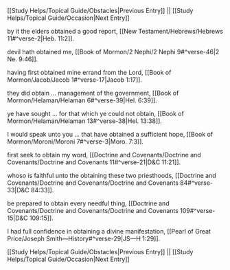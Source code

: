 [[Study Helps/Topical Guide/Obstacles|Previous Entry]]  ||  [[Study Helps/Topical Guide/Occasion|Next Entry]]

 by it the elders obtained a good report, [[New Testament/Hebrews/Hebrews 11#^verse-2|Heb. 11:2]].

 devil hath obtained me, [[Book of Mormon/2 Nephi/2 Nephi 9#^verse-46|2 Ne. 9:46]].

 having first obtained mine errand from the Lord, [[Book of Mormon/Jacob/Jacob 1#^verse-17|Jacob 1:17]].

 they did obtain ... management of the government, [[Book of Mormon/Helaman/Helaman 6#^verse-39|Hel. 6:39]].

 ye have sought ... for that which ye could not obtain, [[Book of Mormon/Helaman/Helaman 13#^verse-38|Hel. 13:38]].

 I would speak unto you ... that have obtained a sufficient hope, [[Book of Mormon/Moroni/Moroni 7#^verse-3|Moro. 7:3]].

 first seek to obtain my word, [[Doctrine and Covenants/Doctrine and Covenants/Doctrine and Covenants 11#^verse-21|D&C 11:21]].

 whoso is faithful unto the obtaining these two priesthoods, [[Doctrine and Covenants/Doctrine and Covenants/Doctrine and Covenants 84#^verse-33|D&C 84:33]].

 be prepared to obtain every needful thing, [[Doctrine and Covenants/Doctrine and Covenants/Doctrine and Covenants 109#^verse-15|D&C 109:15]].

 I had full confidence in obtaining a divine manifestation, [[Pearl of Great Price/Joseph Smith—History#^verse-29|JS—H 1:29]].

[[Study Helps/Topical Guide/Obstacles|Previous Entry]]  ||  [[Study Helps/Topical Guide/Occasion|Next Entry]]
